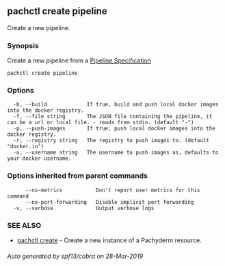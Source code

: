 ## pachctl create pipeline

Create a new pipeline.

### Synopsis


Create a new pipeline from a [Pipeline Specification](../reference/pipeline_spec.html)

```
pachctl create pipeline
```

### Options

```
  -b, --build             If true, build and push local docker images into the docker registry.
  -f, --file string       The JSON file containing the pipeline, it can be a url or local file. - reads from stdin. (default "-")
  -p, --push-images       If true, push local docker images into the docker registry.
  -r, --registry string   The registry to push images to. (default "docker.io")
  -u, --username string   The username to push images as, defaults to your docker username.
```

### Options inherited from parent commands

```
      --no-metrics           Don't report user metrics for this command
      --no-port-forwarding   Disable implicit port forwarding
  -v, --verbose              Output verbose logs
```

### SEE ALSO
* [pachctl create](pachctl_create.md)	 - Create a new instance of a Pachyderm resource.

###### Auto generated by spf13/cobra on 28-Mar-2019
